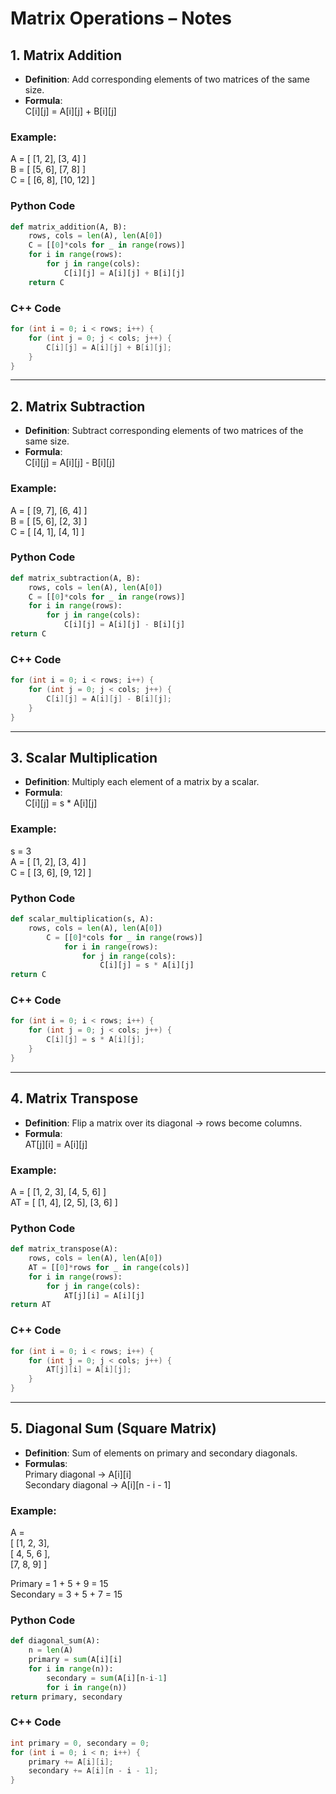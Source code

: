 # Matrix Operations – Notes

## 1. Matrix Addition

- **Definition**: Add corresponding elements of two matrices of the same size.
- **Formula**:  
    C[i][j] = A[i][j] + B[i][j]

### Example:

A = [ [1, 2], [3, 4] ]  
B = [ [5, 6], [7, 8] ]  
C = [ [6, 8], [10, 12] ]

### Python Code

```python
def matrix_addition(A, B):     
	rows, cols = len(A), len(A[0])     
	C = [[0]*cols for _ in range(rows)]     
	for i in range(rows):         
		for j in range(cols):             
			C[i][j] = A[i][j] + B[i][j]     
	return C
```

### C++ Code

```c++
for (int i = 0; i < rows; i++) {     
	for (int j = 0; j < cols; j++) {         
		C[i][j] = A[i][j] + B[i][j];     
	} 
}
```

---

## 2. Matrix Subtraction

- **Definition**: Subtract corresponding elements of two matrices of the same size.
- **Formula**:  
    C[i][j] = A[i][j] - B[i][j]

### Example:

A = [ [9, 7], [6, 4] ]  
B = [ [5, 6], [2, 3] ]  
C = [ [4, 1], [4, 1] ]

### Python Code

```python
def matrix_subtraction(A, B):     
	rows, cols = len(A), len(A[0])     
	C = [[0]*cols for _ in range(rows)]     
	for i in range(rows):         
		for j in range(cols):             
			C[i][j] = A[i][j] - B[i][j]     
return C
```

### C++ Code

```c++
for (int i = 0; i < rows; i++) {     
	for (int j = 0; j < cols; j++) {         
		C[i][j] = A[i][j] - B[i][j];     
	} 
}
```

---

## 3. Scalar Multiplication

- **Definition**: Multiply each element of a matrix by a scalar.
- **Formula**:  
    C[i][j] = s * A[i][j]

### Example:

s = 3  
A = [ [1, 2], [3, 4] ]  
C = [ [3, 6], [9, 12] ]

### Python Code

```python
def scalar_multiplication(s, A):     
	rows, cols = len(A), len(A[0])     
		C = [[0]*cols for _ in range(rows)]     
			for i in range(rows):         
				for j in range(cols):             
					C[i][j] = s * A[i][j]     
return C
```

### C++ Code

```c++
for (int i = 0; i < rows; i++) {     
	for (int j = 0; j < cols; j++) {         
		C[i][j] = s * A[i][j];     
	} 
}
```

---

## 4. Matrix Transpose

- **Definition**: Flip a matrix over its diagonal → rows become columns.
- **Formula**:  
    AT[j][i] = A[i][j]

### Example:

A = [ [1, 2, 3], [4, 5, 6] ]  
AT = [ [1, 4], [2, 5], [3, 6] ]

### Python Code

```python
def matrix_transpose(A):     
	rows, cols = len(A), len(A[0])     
	AT = [[0]*rows for _ in range(cols)]     
	for i in range(rows):         
		for j in range(cols):             
			AT[j][i] = A[i][j]     
return AT
```

### C++ Code

```c++
for (int i = 0; i < rows; i++) {     
	for (int j = 0; j < cols; j++) {         
		AT[j][i] = A[i][j];     
	} 
}
```

---

## 5. Diagonal Sum (Square Matrix)

- **Definition**: Sum of elements on primary and secondary diagonals.
- **Formulas**:  
    Primary diagonal → A[i][i]  
    Secondary diagonal → A[i][n - i - 1]

### Example:

A =  
[ [1, 2, 3],  
[ 4, 5, 6 ],  
[7, 8, 9] ]

Primary = 1 + 5 + 9 = 15  
Secondary = 3 + 5 + 7 = 15

### Python Code

```python
def diagonal_sum(A):     
	n = len(A)     
	primary = sum(A[i][i] 
	for i in range(n)):     
		secondary = sum(A[i][n-i-1] 
		for i in range(n))     
return primary, secondary
```

### C++ Code

```c++
int primary = 0, secondary = 0; 
for (int i = 0; i < n; i++) {     
	primary += A[i][i];     
	secondary += A[i][n - i - 1]; 
}

```